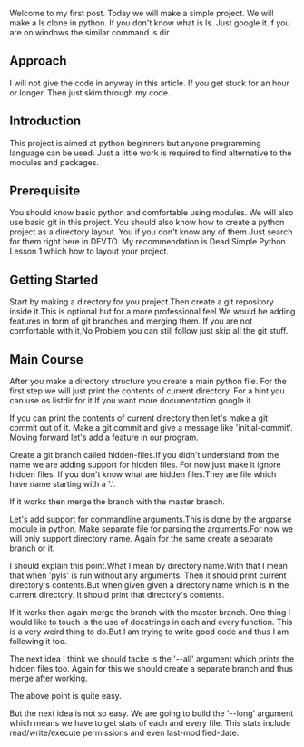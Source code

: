 Welcome to my first post.
Today we will make a simple project.
We will make a ls clone in python.
If you don't know what is ls.
Just google it.If you are on windows 
the similar command is dir.


## Approach

I will not give the code in anyway in this article.
If you get stuck for an hour or longer.
Then just skim through my code.


## Introduction

This project is aimed at python beginners but anyone programming language can be used.
Just a little work is required to find alternative to the modules and packages.

## Prerequisite

You should know basic python and comfortable using modules.
We will also use basic git in this project.
You should also know how to create a python project as a directory layout.
You if you don't know any of them.Just search for them right here in DEVTO.
My recommendation is Dead Simple Python Lesson 1 which how to layout your project.

## Getting Started

Start by making a directory for you project.Then create a git repository inside it.This is optional
but for a more professional feel.We would be adding features in form of git branches and merging them.
If you are not comfortable with it,No Problem you can still follow just skip all the git stuff.

## Main Course

After you make a directory structure you create a main python file.
For the first step we will just print the contents of current directory.
For a hint you can use os.listdir for it.If you want more documentation google it.

If you can print the contents of current directory then let's make a git commit out of it.
Make a git commit and give a message like 'initial-commit'.
Moving forward let's add a feature in our program.


Create a git branch called hidden-files.If you didn't understand from the name we are adding support for hidden files.
For now just make it ignore hidden files.
If you don't know what are hidden files.They are file which have name starting with a '.'.

If it works then merge the branch with the master branch.

Let's add support for commandline arguments.This is done by the argparse module in python.
Make separate file for parsing the arguments.For now we will only support directory name.
Again for the same create a separate branch or it.

I should explain this point.What I mean by directory name.With that I mean that when 'pyls' is run without any arguments.
Then it should print current directory's contents.But when given given a directory name which is in the current directory.
It should print that directory's contents.

If it works then again merge the branch with the master branch.
One thing I would like to touch is the use of docstrings in each and every function.
This is a very weird thing to do.But I am trying to write good code and thus I am following it too.

The next idea I think we should tacke is the '--all' argument which prints the hidden files too.
Again for this we should create a separate branch and thus merge after working.

The above point is quite easy.

But the next idea is not so easy.
We are going to build the '--long' argument which means we have to get stats of each and every file.
This stats include read/write/execute permissions and even last-modified-date.







